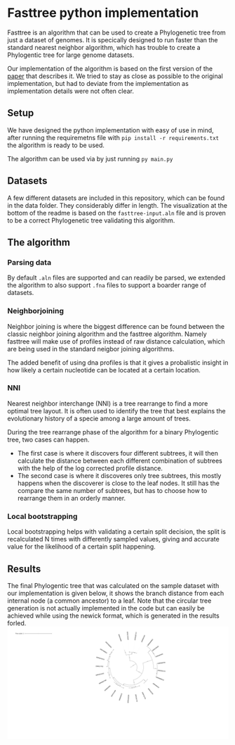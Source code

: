 # Fasttree python implementation

Fasttree is an algorithm that can be used to create a Phylogenetic tree from just a dataset of genomes.
It is specically designed to run faster than the standard nearest neighbor algorithm, which has trouble to create a Phylogentic tree for large genome datasets.

Our implementation of the algorithm is based on the first version of the [paper](https://www.ncbi.nlm.nih.gov/pmc/articles/PMC2693737/) that describes it. We tried to stay as close as possible to the original implementation, but had to deviate from the implementation as implementation details were not often clear.

## **Setup**
We have designed the python implementation with easy of use in mind, after running the requiremetns file with ```pip install -r requirements.txt``` the algorithm is ready to be used. 

The algorithm can be used via by just running ```py main.py```

## **Datasets**
A few different datasets are included in this repository, which can be found in the data folder. They considerably differ in length. The visualization at the bottom of the readme is based on the `fasttree-input.aln` file and is proven to be a correct Phylogenetic tree validating this algorithm. 

## **The algorithm**

### **Parsing data**
By default `.aln` files are supported and can readily be parsed, we extended the algorithm to also support `.fna` files to support a boarder range of datasets. 

### **Neighborjoining**
Neighbor joining is where the biggest difference can be found between the classic neighbor joining algorithm and the fasttree algorithm. Namely fasttree will make use of profiles instead of raw distance calculation, which are being used in the standard neigbor joining algorithms. 

The added benefit of using dna profiles is that it gives a probalistic insight in how likely a certain nucleotide can be located at a certain location.

### **NNI**
Nearest neighbor interchange (NNI) is a tree rearrange to find a more optimal tree layout. It is often used to identify the tree that best explains the evolutionary history of a specie among a large amount of trees.

During the tree rearrange phase of the algorithm for a binary Phylogentic tree, two cases can happen. 
- The first case is where it discovers four different subtrees, it will then calculate the distance between each different combination of subtrees with the help of the log corrected profile distance.
- The second case is where it discoveres only tree subtrees, this mostly happens when the discoverer is close to the leaf nodes. It still has the compare the same number of subtrees, but has to choose how to rearrange them in an orderly manner. 

### **Local bootstrapping**
Local bootstrapping helps with validating a certain split decision, the split is recalculated N times with differently sampled values, giving and accurate value for the likelihood of a certain split happening.

## **Results**
The final Phylogentic tree that was calculated on the sample dataset with our implementation is given below, it shows the branch distance from each internal node (a common ancestor) to a leaf. Note that the circular tree generation is not actually implemented in the code but can easily be achieved while using the newick format, which is generated in the results forled.
![Final phylogentic tree](./images/final_tree.svg)